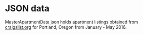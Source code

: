 # JSON data

MasterApartmentData.json holds apartment listings obtained from [craigslist.org](https://portland.craigslist.org/) for Portland, Oregon from January - May 2016.

